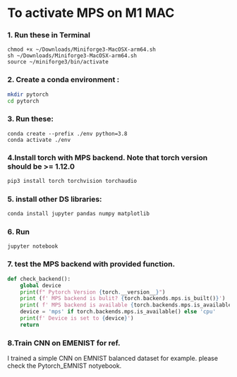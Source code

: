 #  To activate MPS on M1 MAC

### 1. Run these in Terminal
```shell
chmod +x ~/Downloads/Miniforge3-MacOSX-arm64.sh
sh ~/Downloads/Miniforge3-MacOSX-arm64.sh
source ~/miniforge3/bin/activate
```

### 2. Create a conda environment :
```bash
mkdir pytorch
cd pytorch
```
### 3. Run these:

```shell
conda create --prefix ./env python=3.8
conda activate ./env
```

### 4.Install torch with MPS backend. Note that torch version should be >= 1.12.0
```bash
pip3 install torch torchvision torchaudio
```
### 5. install other DS libraries:
```bash
conda install jupyter pandas numpy matplotlib 
```
### 6. Run 
```shell
jupyter notebook
```
### 7. test the MPS backend with provided function.

```Python
def check_backend():
    global device
    print(f" Pytorch Version {torch.__version__}")
    print (f' MPS backend is bulit? {torch.backends.mps.is_built()}')
    print( f' MPS backend is available {torch.backends.mps.is_available()}')
    device = 'mps' if torch.backends.mps.is_available() else 'cpu'
    print(f' Device is set to {device}')
    return 
```

### 8.Train CNN on EMENIST for ref. 
I trained a simple CNN on EMNIST balanced dataset for example. please check the Pytorch_EMNIST notyebook.
